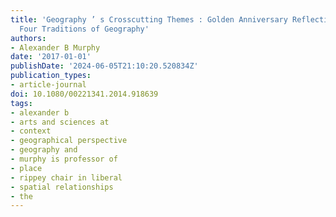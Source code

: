 ```yaml
---
title: 'Geography ’ s Crosscutting Themes : Golden Anniversary Reflections on “ The
  Four Traditions of Geography'
authors:
- Alexander B Murphy
date: '2017-01-01'
publishDate: '2024-06-05T21:10:20.520834Z'
publication_types:
- article-journal
doi: 10.1080/00221341.2014.918639
tags:
- alexander b
- arts and sciences at
- context
- geographical perspective
- geography and
- murphy is professor of
- place
- rippey chair in liberal
- spatial relationships
- the
---
```

